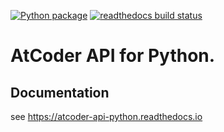[![Python package](https://github.com/kagemeka/atcoder-api-python/actions/workflows/python-package.yml/badge.svg)](https://github.com/kagemeka/atcoder-api-python/actions/workflows/python-package.yml)
[![readthedocs build status](https://readthedocs.org/projects/atcoder-api-python/badge/?version=latest&style=plastic)](https://readthedocs.org/projects/atcoder-api-python/badge/?version=latest&style=plastic)

# AtCoder API for Python.



## Documentation
see https://atcoder-api-python.readthedocs.io
